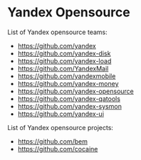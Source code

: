 Yandex Opensource
=================

List of Yandex opensource teams:
 * https://github.com/yandex
 * https://github.com/yandex-disk
 * https://github.com/yandex-load
 * https://github.com/YandexMail
 * https://github.com/yandexmobile
 * https://github.com/yandex-money
 * https://github.com/yandex-opensource
 * https://github.com/yandex-qatools
 * https://github.com/yandex-sysmon
 * https://github.com/yandex-ui
 
List of Yandex opensource projects: 
 * https://github.com/bem
 * https://github.com/cocaine
